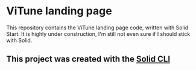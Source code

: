 # ViTune landing page

This repository contains the ViTune landing page code, written with Solid Start.
It is highly under construction, I'm still not even sure if I should stick with Solid.

## This project was created with the [Solid CLI](https://solid-cli.netlify.app)
